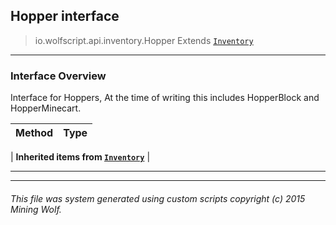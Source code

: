 ## Hopper __interface__

>io.wolfscript.api.inventory.Hopper
>Extends [`Inventory`](Inventory.md)

---

### Interface Overview

Interface for Hoppers, At the time of writing this includes HopperBlock and HopperMinecart.

Method | Type   
--- | :--- 
 |
__Inherited items from [`Inventory`](Inventory.md)__ |





---



---


###### This file was system generated using custom scripts copyright (c) 2015 Mining Wolf.
	

